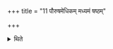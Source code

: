 +++
title = "11 पौरुषमेधिकम् मध्यमं षष्ठम्"

+++

<details><summary>थिते</summary>

11. The sixth day should be the (same as the ) middle day of Puruṣamedha. On it (he should seize) men (as victims).  
</details>
